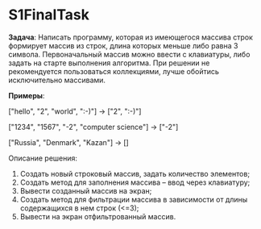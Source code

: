 # S1FinalTask
**Задача**: Написать программу, которая из имеющегося массива строк формирует массив из строк, длина которых меньше либо равна 3 символа. Первоначальный массив можно ввести с клавиатуры, либо задать на старте выполнения алгоритма. При решении не рекомендуется пользоваться коллекциями, лучше обойтись исключительно массивами.

**Примеры**:

["hello", "2", "world", ":-)"] -> ["2", ":-)"]

["1234", "1567", "-2", "computer science"] -> ["-2"]

["Russia", "Denmark", "Kazan"] -> []

Описание решения:
1. Создать новый строковый массив, задать количество элементов;
2. Создать метод для заполнения массива – ввод через клавиатуру;
3. Вывести созданный массив на экран;
4. Создать метод для фильтрации массива в зависимости от длины содержащихся в нем строк (<=3);
5. Вывести на экран отфильтрованный массив.

